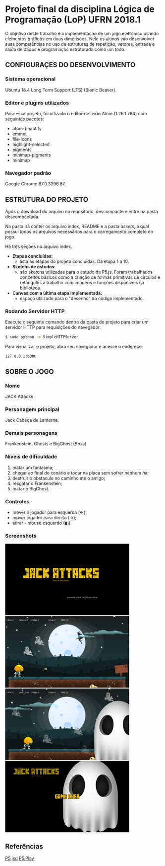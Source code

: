 # Projeto final da disciplina Lógica de Programação (LoP) UFRN 2018.1
O objetivo deste trabalho é a implementação de um jogo eletrônico usando elementos gráficos em duas dimensões. Nele os alunos vão desenvolver suas competências no uso de estruturas de repetição, vetores, entrada e saída de dados e programação estruturada como um todo.

## CONFIGURAÇES DO DESENVOLVIMENTO
### Sistema operacional
Ubuntu 18.4 Long Term Support (LTS) (Bionic Beaver).

### Editor e plugins utilizados

Para esse projeto, foi utlizado o editor de texto Atom (1.26.1 x64) com seguintes pacotes:

-   atom-beautify
-   emmet
-   file-icons
-   highlight-selected
-   pigments
-   minimap-pigments
-   minimap

### Navegador padrão
Google Chrome 67.0.3396.87.

## ESTRUTURA DO PROJETO
Após o download do arquivo no repositório, descompacte e entre na pasta descompactada.

Na pasta irá conter os arquivo index, README e a pasta _assets_, a qual possui todos os arquivos necessários para o carregamento completo do jogo.

Há três seções no arquivo index.

-   **Etapas concluídas:**
    - lista as etapas do projeto concluídas. Da etapa 1 a 10.
-   **Sketchs de estudos:**
    - são sketchs utilizadas para o estudo da P5.js. Foram trabalhados conceitos básicos como a criação de formas primitivas de círculos e retângulos a trabalho com imagens e funções disponíveis na biblioteca.
-   **Canvas com a última etapa implementada:**
    - espaço utilizado para o "desenho" do código implementado.

### Rodando Servidor HTTP

Execute o seguinte comando dentro da pasta do projeto para criar um servidor HTTP para requisições do navegador.

```sh
$ sudo python -m SimpleHTTPServer
```

Para visualizar o projeto, abra seu navegador e acesse o endereço:

    127.0.0.1:8000

## SOBRE O JOGO
### Nome
JACK Attacks
### Personagem principal
Jack Cabeça de Lanterna.
### Demais personagens
Frankenstein, Ghosts e BigGhost (_Boss_).
### Níveis de dificuldade
1.  matar um fantasma;
2.  chegar ao final do cenário e tocar na placa sem sofrer nenhum _hit_;
3.  destruir o obstaculo no caminho até o amigo;
4.  resgatar o Frankenstein;
5.  matar o BigGhost.

### Controles
-   mover o jogador para esquerda (&larr;);
-   mover jogador para direita (&rarr;);
-   atirar - mouse esquerdo (&#9703;).

### Screenshots
<p>
    <img src="assets/img/publish/start_screen.png" width="400px" />
    <img src="assets/img/publish/level_two.png" width="400px" />
    <img src="assets/img/publish/boss.png" width="400px" />
    <img src="assets/img/publish/game_over.png" width="400px" />
</p>

## Referências
[P5.jsd](https://p5js.org/reference/)
[P5.Play](http://p5play.molleindustria.org/docs/index.html)

[atom]: https://atom.io/
